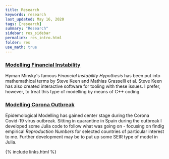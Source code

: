 ```yaml
---
title: Research
keywords: research
last_updated: May 16, 2020
tags: [research]
summary: "Research"
sidebar: res_sidebar
permalink: res_intro.html
folder: res
use_math: true
---
```



### [Modelling Financial Instability](/jdt/minsky.html)

Hyman Minsky's famous *Financial Instability Hypothesis* has been
put into mathemathical terms by Steve Keen and Mathias Grasselli et al.
Steve Keen has also created interactive software for tooling with
these issues. I prefer, however, to treat this type of modelling
by means of C++ coding. 

### [Modelling Corona Outbreak](/jdt/cormod_intro.html)

Epidemological Modelling has gained center stage during the Corona Covid-19 virus outbreak.
Sitting in quarantine in Spain during the outbreak I developed some Julia code to follow
what was going on - focusing on findig empirical *Reproduction Numbers* for selected countries
of particular interest to me. Further development may be to put up some SEIR type of model in Julia.



{% include links.html %}

